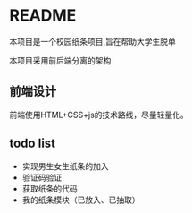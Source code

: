 # README

本项目是一个校园纸条项目,旨在帮助大学生脱单

本项目采用前后端分离的架构

## 前端设计

前端使用HTML+CSS+js的技术路线，尽量轻量化。

## todo list

* 实现男生女生纸条的加入
* 验证码验证
* 获取纸条的代码
* 我的纸条模块（已放入、已抽取）

